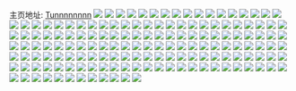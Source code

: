 主页地址: [Tunnnnnnnn](https://weibo.com/u/2251258770) 
![](https://wx4.sinaimg.cn/mw2000/862f7b92ly1fygtn3do8lj22c0340hdv.jpg) 
![](https://wx4.sinaimg.cn/mw2000/862f7b92ly1fygtn1ppgsj21cc1sgas2.jpg) 
![](https://wx4.sinaimg.cn/mw2000/862f7b92ly1fygtmxfrd6j22c02c0hdt.jpg) 
![](https://wx4.sinaimg.cn/mw2000/862f7b92ly1fygtn6uxxaj22c02c0aol.jpg) 
![](https://wx4.sinaimg.cn/mw2000/862f7b92ly1fygtn5jkdij22c02c0b2e.jpg) 
![](https://wx4.sinaimg.cn/mw2000/862f7b92ly1fygtn7x5y0j20u00u04aq.jpg) 
![](https://wx4.sinaimg.cn/mw2000/862f7b92ly1fy6no8f04sj22c0340b2b.jpg) 
![](https://wx4.sinaimg.cn/mw2000/862f7b92ly1fy203fgmvgj22c02c0npd.jpg) 
![](https://wx4.sinaimg.cn/mw2000/862f7b92ly1fxzpa87zwzj22ar2arqv6.jpg) 
![](https://wx4.sinaimg.cn/mw2000/862f7b92ly1fxzpa9f6zmj22c02c07wi.jpg) 
![](https://wx4.sinaimg.cn/mw2000/862f7b92ly1fxzpabhe5kj23402c0kjn.jpg) 
![](https://wx4.sinaimg.cn/mw2000/862f7b92ly1fxzpa6i6a8j22wu26ne82.jpg) 
![](https://wx4.sinaimg.cn/mw2000/862f7b92ly1fwyqp2z91dj22c02c0hdt.jpg) 
![](https://wx4.sinaimg.cn/mw2000/862f7b92ly1fwp8sh0e6gj228a28b1l2.jpg) 
![](https://wx4.sinaimg.cn/mw2000/862f7b92ly1fwp8scv6pyj22c02c01ge.jpg) 
![](https://wx4.sinaimg.cn/mw2000/862f7b92ly1fwp8sio0mlj22c02c0hdt.jpg) 
![](https://wx4.sinaimg.cn/mw2000/862f7b92ly1fwp8smfayyj22c02c0nph.jpg) 
![](https://wx4.sinaimg.cn/mw2000/862f7b92ly1fwo1rqysnsj21kw1kw1kx.jpg) 
![](https://wx4.sinaimg.cn/mw2000/862f7b92ly1fwo1tty5lsj22c02c0npe.jpg) 
![](https://wx4.sinaimg.cn/mw2000/862f7b92ly1fwo1rmra94j21sg1sg7wh.jpg) 
![](https://wx4.sinaimg.cn/mw2000/862f7b92ly1fwo1tgmybaj23402bxx6p.jpg) 
![](https://wx4.sinaimg.cn/mw2000/862f7b92ly1fwo1tnyjwlj21sg0tskjm.jpg) 
![](https://wx4.sinaimg.cn/mw2000/862f7b92ly1fwo1tp67o1j216o1kwdp2.jpg) 
![](https://wx4.sinaimg.cn/mw2000/862f7b92ly1fwh4fri7zaj22c02c07wj.jpg) 
![](https://wx4.sinaimg.cn/mw2000/862f7b92ly1fw5y2qk2l8j21cf1sg19v.jpg) 
![](https://wx4.sinaimg.cn/mw2000/862f7b92ly1fw3jsbb9vkj20u00u0jtp.jpg) 
![](https://wx4.sinaimg.cn/mw2000/862f7b92ly1fvzz8xzobej22c02c0hdu.jpg) 
![](https://wx4.sinaimg.cn/mw2000/862f7b92ly1fvzz900rnrj21cf1sg1kx.jpg) 
![](https://wx4.sinaimg.cn/mw2000/862f7b92ly1fvzzb6zzugj229p30yhdv.jpg) 
![](https://wx4.sinaimg.cn/mw2000/862f7b92ly1fvzz8ssdo6j22c02c0b1o.jpg) 
![](https://wx4.sinaimg.cn/mw2000/862f7b92ly1fvzza90y2pj22c02c0npf.jpg) 
![](https://wx4.sinaimg.cn/mw2000/862f7b92ly1fvzzaawsv9j21cj1ccwz6.jpg) 
![](https://wx4.sinaimg.cn/mw2000/862f7b92ly1fvvdn2rmvtj21kw16o1j6.jpg) 
![](https://wx4.sinaimg.cn/mw2000/862f7b92ly1fvvdn1l2aij21sg1ccqv5.jpg) 
![](https://wx4.sinaimg.cn/mw2000/862f7b92ly1fviolusv4xj22c0340hdv.jpg) 
![](https://wx4.sinaimg.cn/mw2000/862f7b92ly1fviolwxhsjj23402c0e83.jpg) 
![](https://wx4.sinaimg.cn/mw2000/862f7b92ly1fvionsjjf9j22c0340kjm.jpg) 
![](https://wx4.sinaimg.cn/mw2000/862f7b92ly1fvioly4ijzj22aq2aqhdt.jpg) 
![](https://wx4.sinaimg.cn/mw2000/862f7b92ly1fviolzg5zaj22c01qshca.jpg) 
![](https://wx4.sinaimg.cn/mw2000/862f7b92ly1fviolt8az1j22c02c0npe.jpg) 
![](https://wx4.sinaimg.cn/mw2000/862f7b92ly1fv61dui2sgj23402c0kjp.jpg) 
![](https://wx4.sinaimg.cn/mw2000/862f7b92ly1fv61dvqw5sj23402c0e81.jpg) 
![](https://wx4.sinaimg.cn/mw2000/862f7b92ly1fv61dz0ovrj22c02c0qv6.jpg) 
![](https://wx4.sinaimg.cn/mw2000/862f7b92ly1fv61e0z3wjj21cc1ccnlq.jpg) 
![](https://wx4.sinaimg.cn/mw2000/862f7b92ly1fv61e0ccbfj216z1sgn63.jpg) 
![](https://wx4.sinaimg.cn/mw2000/862f7b92ly1fv61dzwt7hj21by1bynkm.jpg) 
![](https://wx4.sinaimg.cn/mw2000/862f7b92ly1fv3mp11pxij21cf1sghdv.jpg) 
![](https://wx4.sinaimg.cn/mw2000/862f7b92ly1fv3mp4kncgj226g2wknpf.jpg) 
![](https://wx4.sinaimg.cn/mw2000/862f7b92ly1fv3mp8i5jfj21kw1kwb29.jpg) 
![](https://wx4.sinaimg.cn/mw2000/862f7b92gy1fuwu265ru8j22c02c0b2b.jpg) 
![](https://wx4.sinaimg.cn/mw2000/862f7b92gy1fuwu22ybs4j21cc1ccney.jpg) 
![](https://wx4.sinaimg.cn/mw2000/862f7b92gy1fuwu2bmqk1j22c02c0u0x.jpg) 
![](https://wx4.sinaimg.cn/mw2000/862f7b92gy1fuwu2dy7b6j22b529f1kz.jpg) 
![](https://wx4.sinaimg.cn/mw2000/862f7b92gy1fuwu2908zej218w1sg7wh.jpg) 
![](https://wx4.sinaimg.cn/mw2000/862f7b92gy1fuwu2jl16lj22c0340qv5.jpg) 
![](https://wx4.sinaimg.cn/mw2000/862f7b92ly1fui8gkfe9ej21kw1kwnpd.jpg) 
![](https://wx4.sinaimg.cn/mw2000/862f7b92ly1fui8gixultj22c02c0u0y.jpg) 
![](https://wx4.sinaimg.cn/mw2000/862f7b92ly1fuffzsxs59j22c02c0b2a.jpg) 
![](https://wx4.sinaimg.cn/mw2000/862f7b92ly1fuffzu7l4fj22c0340e82.jpg) 
![](https://wx4.sinaimg.cn/mw2000/862f7b92ly1fu76u6t1xzj22c02c07wh.jpg) 
![](https://wx4.sinaimg.cn/mw2000/862f7b92ly1fu76u9uu20j22c02c0x6q.jpg) 
![](https://wx4.sinaimg.cn/mw2000/862f7b92ly1fu76ubwi1hj22c02c0hdt.jpg) 
![](https://wx4.sinaimg.cn/mw2000/862f7b92ly1fu76ud6jusj21cc1sgdr3.jpg) 
![](https://wx4.sinaimg.cn/mw2000/862f7b92ly1fu76uf4j6oj22c02c0b2b.jpg) 
![](https://wx4.sinaimg.cn/mw2000/862f7b92ly1fu76u52aj8j21cc1sgtu5.jpg) 
![](https://wx4.sinaimg.cn/mw2000/862f7b92ly1fu76uhr3aaj22c0340npf.jpg) 
![](https://wx4.sinaimg.cn/mw2000/862f7b92ly1fu76ujim6bj21kw1kwkjl.jpg) 
![](https://wx4.sinaimg.cn/mw2000/862f7b92ly1fu76ump0gnj22c0340e82.jpg) 
![](https://wx4.sinaimg.cn/mw2000/862f7b92ly1ftxrxk7cijj22c02c0x6p.jpg) 
![](https://wx4.sinaimg.cn/mw2000/862f7b92ly1ftxrxi58ivj23402bx4qq.jpg) 
![](https://wx4.sinaimg.cn/mw2000/862f7b92ly1ftxt1d7klij23232ahkjn.jpg) 
![](https://wx4.sinaimg.cn/mw2000/862f7b92ly1ftxt1bcc0bj22c02c0npd.jpg) 
![](https://wx4.sinaimg.cn/mw2000/862f7b92ly1ftxt1e4rodj21cc1sg1h2.jpg) 
![](https://wx4.sinaimg.cn/mw2000/862f7b92ly1ftxt1fjhv8j22c02c0b2b.jpg) 
![](https://wx4.sinaimg.cn/mw2000/862f7b92ly1ftxrxl3bcej20td0tdwoi.jpg) 
![](https://wx4.sinaimg.cn/mw2000/862f7b92ly1ftxs0zvrmkj226d26d7wj.jpg) 
![](https://wx4.sinaimg.cn/mw2000/862f7b92ly1ftxrxdun0ij22c02a1x6r.jpg) 
![](https://wx4.sinaimg.cn/mw2000/862f7b92ly1ftkx0vtx6lj23402c07wi.jpg) 
![](https://wx4.sinaimg.cn/mw2000/862f7b92ly1ftkx0ujfubj22c02c01ky.jpg) 
![](https://wx4.sinaimg.cn/mw2000/862f7b92ly1ftkx0x2alaj23402c0b2a.jpg) 
![](https://wx4.sinaimg.cn/mw2000/862f7b92ly1ftkx11w5eyj22bg29xx6p.jpg) 
![](https://wx4.sinaimg.cn/mw2000/862f7b92ly1ftkx0yalg6j22c02c0e83.jpg) 
![](https://wx4.sinaimg.cn/mw2000/862f7b92ly1ftkx10fg4wj22c02c04qp.jpg) 
![](https://wx4.sinaimg.cn/mw2000/862f7b92ly1ftkx13osx0j23402c0qv5.jpg) 
![](https://wx4.sinaimg.cn/mw2000/862f7b92ly1ftkx0zcbvgj22c02c0hdt.jpg) 
![](https://wx4.sinaimg.cn/mw2000/862f7b92ly1ftkx12od7yj23402c0b29.jpg) 
![](https://wx4.sinaimg.cn/mw2000/862f7b92gy1ftj2i1wr2ej22c02c0b2b.jpg) 
![](https://wx4.sinaimg.cn/mw2000/862f7b92gy1ftj2i2s4qoj21kw1kw7wh.jpg) 
![](https://wx4.sinaimg.cn/mw2000/862f7b92gy1ftj2hzzcmlj22c02c0b2a.jpg) 
![](https://wx4.sinaimg.cn/mw2000/862f7b92gy1ftj2i7onthj22c02c07wj.jpg) 
![](https://wx4.sinaimg.cn/mw2000/862f7b92gy1ftj2i97nzlj23402c0qv7.jpg) 
![](https://wx4.sinaimg.cn/mw2000/862f7b92gy1ftj2i62qohj22c02byb2b.jpg) 
![](https://wx4.sinaimg.cn/mw2000/862f7b92ly1fteajy6i4wj22c0340npd.jpg) 
![](https://wx4.sinaimg.cn/mw2000/862f7b92ly1ft7a8v1v28j225a25a4qq.jpg) 
![](https://wx4.sinaimg.cn/mw2000/862f7b92ly1ft7a8w1xtoj22c02c0qv5.jpg) 
![](https://wx4.sinaimg.cn/mw2000/862f7b92ly1ft7a8thb1tj22c02c0wv8.jpg) 
![](https://wx4.sinaimg.cn/mw2000/862f7b92ly1fss80dh5cej22c0340kjn.jpg) 
![](https://wx4.sinaimg.cn/mw2000/862f7b92ly1fss80keowyj22c02c01kx.jpg) 
![](https://wx4.sinaimg.cn/mw2000/862f7b92ly1fss80rxqqcj21sg2dsqv5.jpg) 
![](https://wx4.sinaimg.cn/mw2000/862f7b92ly1fsr99quzt1j22bu2bo1ky.jpg) 
![](https://wx4.sinaimg.cn/mw2000/862f7b92ly1fsr9a7e2crj21w22ioe86.jpg) 
![](https://wx4.sinaimg.cn/mw2000/b003b0edly1fsj4polmm4j20ku17016f.jpg) 
![](https://wx4.sinaimg.cn/mw2000/862f7b92ly1fsem8ux6ndj215o15oano.jpg) 
![](https://wx4.sinaimg.cn/mw2000/862f7b92ly1fs6br9291rj22bu2brhdu.jpg) 
![](https://wx4.sinaimg.cn/mw2000/862f7b92ly1fs6brggm4nj21cc1sg4fa.jpg) 
![](https://wx4.sinaimg.cn/mw2000/862f7b92ly1fs6brjwk2mj20u0140wgn.jpg) 
![](https://wx4.sinaimg.cn/mw2000/862f7b92ly1fs6bqwm3uqj22c02c0qv6.jpg) 
![](https://wx4.sinaimg.cn/mw2000/862f7b92ly1fs6brxef69j22c02c04qp.jpg) 
![](https://wx4.sinaimg.cn/mw2000/862f7b92ly1fs6bs4pqw1j21cc1sg186.jpg) 
![](https://wx4.sinaimg.cn/mw2000/862f7b92ly1fs46kv8jgoj22c02x0npe.jpg) 
![](https://wx4.sinaimg.cn/mw2000/862f7b92ly1fs46kwmfqkj22c02c0hdu.jpg) 
![](https://wx4.sinaimg.cn/mw2000/862f7b92ly1fs46l05wybj22c02c0hdu.jpg) 
![](https://wx4.sinaimg.cn/mw2000/862f7b92ly1fs46l3esn9j22c02c0u0x.jpg) 
![](https://wx4.sinaimg.cn/mw2000/862f7b92ly1fri7a4hhs7j23402c0b2b.jpg) 
![](https://wx4.sinaimg.cn/mw2000/862f7b92ly1fri7a5xls8j22f02f0b29.jpg) 
![](https://wx4.sinaimg.cn/mw2000/862f7b92ly1fri7a7mukbj22c02c07wj.jpg) 
![](https://wx4.sinaimg.cn/mw2000/862f7b92ly1fri7a9x09gj23402c0hdu.jpg) 
![](https://wx4.sinaimg.cn/mw2000/862f7b92ly1fri7a2theoj21cf1sgx6r.jpg) 
![](https://wx4.sinaimg.cn/mw2000/862f7b92ly1fri7abpqb6j22c0340e82.jpg) 
![](https://wx4.sinaimg.cn/mw2000/862f7b92ly1frgqapr5jpj22c02c0kjl.jpg) 
![](https://wx4.sinaimg.cn/mw2000/862f7b92ly1frgqar13vkj22kv2kv1kz.jpg) 
![](https://wx4.sinaimg.cn/mw2000/862f7b92ly1frepld2de9j22c02c0qv5.jpg) 
![](https://wx4.sinaimg.cn/mw2000/862f7b92ly1fr1pg2xkhyj21cf1sgnfc.jpg) 
![](https://wx4.sinaimg.cn/mw2000/862f7b92ly1fqyl4ey4r4j22c02c07wi.jpg) 
![](https://wx4.sinaimg.cn/mw2000/862f7b92ly1fqsmkdw5tcj22c02c0u0x.jpg) 
![](https://wx4.sinaimg.cn/mw2000/862f7b92ly1fqsmkgs5x2j21cc1oe4bv.jpg) 
![](https://wx4.sinaimg.cn/mw2000/862f7b92ly1fqsmkfykoyj22c0340qv7.jpg) 
![](https://wx4.sinaimg.cn/mw2000/862f7b92ly1fqlujbd9hdj22c02c0nht.jpg) 
![](https://wx4.sinaimg.cn/mw2000/862f7b92ly1fqlujd7mrbj21cf1sgh40.jpg) 
![](https://wx4.sinaimg.cn/mw2000/862f7b92ly1fqluj9ud5ij22c0340hdt.jpg) 
![](https://wx4.sinaimg.cn/mw2000/862f7b92ly1fqcmdt7a4jj21cc1sgu0x.jpg) 
![](https://wx4.sinaimg.cn/mw2000/862f7b92ly1fq6dy3cnpjj21kw1kw1kx.jpg) 
![](https://wx4.sinaimg.cn/mw2000/862f7b92ly1fpsbi0nz2oj20u00u0wli.jpg) 
![](https://wx4.sinaimg.cn/mw2000/862f7b92ly1fpmxqb4at7j22c02c04qq.jpg) 
![](https://wx4.sinaimg.cn/mw2000/862f7b92ly1fpmxqco49jj22c02c07wj.jpg) 
![](https://wx4.sinaimg.cn/mw2000/862f7b92ly1fpmxqevd3uj22c0340kjp.jpg) 
![](https://wx4.sinaimg.cn/mw2000/862f7b92ly1fpmxql0a1hj22c02c0e83.jpg) 
![](https://wx4.sinaimg.cn/mw2000/862f7b92ly1fpmxqiupfyj21uj2h4e89.jpg) 
![](https://wx4.sinaimg.cn/mw2000/862f7b92ly1fpmxqmh7z9j22c02c04qq.jpg) 
![](https://wx4.sinaimg.cn/mw2000/862f7b92ly1fpmxq9kdcqj22c02c0x6s.jpg) 
![](https://wx4.sinaimg.cn/mw2000/862f7b92ly1fpmxr2k4bqj22c0340b29.jpg) 
![](https://wx4.sinaimg.cn/mw2000/862f7b92ly1fpmxuwa6n8j20u00u0k0g.jpg) 
![](https://wx4.sinaimg.cn/mw2000/862f7b92ly1fpbawwthm9j21mc1mcka9.jpg) 
![](https://wx4.sinaimg.cn/mw2000/862f7b92ly1fpbawxyirtj21yz1yz4qp.jpg) 
![](https://wx4.sinaimg.cn/mw2000/862f7b92ly1fp2zig8hknj20jg0p0gx7.jpg) 
![](https://wx4.sinaimg.cn/mw2000/862f7b92ly1fp2zihvp8jj22c02c0npd.jpg) 
![](https://wx4.sinaimg.cn/mw2000/862f7b92ly1fp2zikfyycj22c02c01kz.jpg) 
![](https://wx4.sinaimg.cn/mw2000/862f7b92ly1fp192s9mwvj22ah2ahx6p.jpg) 
![](https://wx4.sinaimg.cn/mw2000/862f7b92ly1foyvehkx2sj22c02c0e81.jpg) 
![](https://wx4.sinaimg.cn/mw2000/862f7b92ly1foyvejllj9j21kw1kwe43.jpg) 
![](https://wx4.sinaimg.cn/mw2000/862f7b92ly1foyvemdjb9j227m2y81ky.jpg) 
![](https://wx4.sinaimg.cn/mw2000/862f7b92ly1foyveo15cej22c02c0kjm.jpg) 
![](https://wx4.sinaimg.cn/mw2000/862f7b92ly1foyvefe7dhj223d2sib2a.jpg) 
![](https://wx4.sinaimg.cn/mw2000/862f7b92ly1foyvk32gsoj22c02c0hdu.jpg) 
